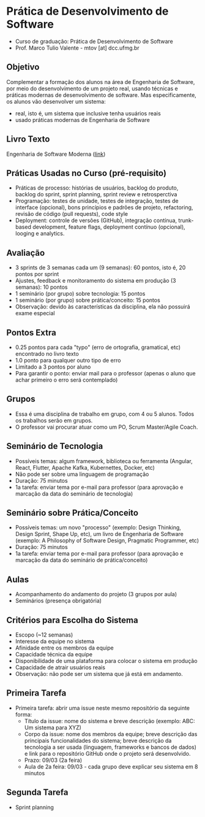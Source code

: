 # Prática de Desenvolvimento de Software

* Curso de graduação: Prática de Desenvolvimento de Software
* Prof. Marco Tulio Valente - mtov [at] dcc.ufmg.br

## Objetivo

Complementar a formação dos alunos na área de Engenharia de Software, por meio do desenvolvimento de um projeto real, usando técnicas e práticas modernas de desenvolvimento de software. Mas especificamente, os alunos vão desenvolver um sistema:

* real, isto é, um sistema que inclusive tenha usuários reais
* usado práticas modernas de Engenharia de Software

## Livro Texto 

Engenharia de Software Moderna ([link](https://engsoftmoderna.info/))

## Práticas Usadas no Curso (pré-requisito)

* Práticas de processo: histórias de usuários, backlog do produto, backlog do sprint, sprint planning, sprint review e retrosperctiva
* Programação: testes de unidade, testes de integração, testes de interface (opcional), bons princípios e padrões de projeto, refactoring, revisão de código (pull requests), code style
* Deployment: controle de versões (GitHub), integração contínua, trunk-based development, feature flags, deployment contínuo (opcional), looging e analytics.

## Avaliação

* 3 sprints de 3 semanas cada um (9 semanas): 60 pontos, isto é, 20 pontos por sprint
* Ajustes, feedback e monitoramento do sistema em produção (3 semanas): 10 pontos
* 1 seminário (por grupo) sobre tecnologia: 15 pontos
* 1 seminário (por grupo) sobre prática/conceito: 15 pontos
* Observação: devido às características da disciplina, ela não possuirá exame especial

## Pontos Extra

* 0.25 pontos para cada "typo" (erro de ortografia, gramatical, etc) encontrado no livro texto
* 1.0 ponto para qualquer outro tipo de erro 
* Limitado a 3 pontos por aluno
* Para garantir o ponto: enviar mail para o professor (apenas o aluno que achar primeiro o erro será contemplado)

## Grupos

* Essa é uma disciplina de trabalho em grupo, com 4 ou 5 alunos. Todos os trabalhos serão em grupos.
* O professor vai procurar atuar como um PO, Scrum Master/Agile Coach.

## Seminário de Tecnologia

* Possíveis temas: algum framework, biblioteca ou ferramenta (Angular, React, Flutter, Apache Kafka, Kubernettes, Docker, etc)
* Não pode ser sobre uma linguagem de programação
* Duração: 75 minutos
* 1a tarefa: enviar tema por e-mail para professor (para aprovação e marcação da data do seminário de tecnologia)

## Seminário sobre Prática/Conceito

* Possíveis temas: um novo "processo" (exemplo: Design Thinking, Design Sprint, Shape Up, etc), um livro de Engenharia de Software (exemplo: A Philosophy of Software Design, Pragmatic Programmer, etc)
* Duração: 75 minutos
* 1a tarefa: enviar tema por e-mail para professor (para aprovação e marcação da data do seminário de prática/conceito)

## Aulas

* Acompanhamento do andamento do projeto (3 grupos por aula)
* Seminários (presença obrigatória)

## Critérios para Escolha do Sistema

* Escopo (~12 semanas)
* Interesse da equipe no sistema
* Afinidade entre os membros da equipe
* Capacidade técnica da equipe
* Disponibilidade de uma plataforma para colocar o sistema em produção
* Capacidade de atrair usuários reais
* Observação: não pode ser um sistema que já está em andamento.

## Primeira Tarefa

* Primeira tarefa: abrir uma issue neste mesmo repositório da seguinte forma:
  * Título da issue: nome do sistema e breve descrição (exemplo: ABC: Um sistema para XYZ)
  * Corpo da issue: nome dos membros da equipe; breve descrição das principais funcionalidades do sistema; breve descrição da tecnologia a ser usada (linguagem, frameworks e bancos de dados) e link para o repositório GitHub onde o projeto será desenvolvido.
  * Prazo: 09/03 (2a feira)
  * Aula de 2a feira: 09/03 - cada grupo deve explicar seu sistema em 8 minutos
  
## Segunda Tarefa

* Sprint planning
